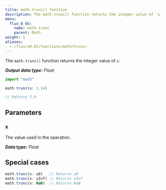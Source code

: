 ```yaml
---
title: math.trunc() function
description: The math.trunc() function returns the integer value of `x`.
menu:
  flux_0_65:
    name: math.trunc
    parent: Math
weight: 1
aliases:
  - /flux/v0.65/functions/math/trunc/
---
```


The `math.trunc()` function returns the integer value of `x`.

_**Output data type:** Float_

```js
import "math"

math.trunc(x: 3.14)

// Returns 3.0
```

## Parameters

### x
The value used in the operation.

_**Data type:** Float_

## Special cases
```js
math.trunc(x: ±0)   // Returns ±0
math.trunc(x: ±Inf) // Returns ±Inf
math.trunc(x: NaN)  // Returns NaN
```
